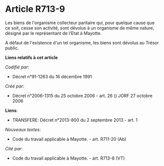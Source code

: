 # Article R713-9

Les biens de l'organisme collecteur paritaire qui, pour quelque cause que ce soit, cesse son activité, sont dévolus à un
organisme de même nature, désigné par le représentant de l'Etat à Mayotte.

A défaut de l'existence d'un tel organisme, les biens sont dévolus au Trésor public.

**Liens relatifs à cet article**

_Codifié par_:

  - Décret n°91-1263 du 16 décembre 1991

_Créé par_:

  - Décret n°2006-1315 du 25 octobre 2006 - art. 26 () JORF 27 octobre 2006

**Liens**:

  - TRANSFERE: Décret n°2013-800 du 2 septembre 2013 - art. 1

_Nouveaux textes_:

  - Code du travail applicable à Mayotte. - art. R711-20 (Ab)

_Cité par_:

  - Code du travail applicable à Mayotte. - art. R713-8 (VT)
